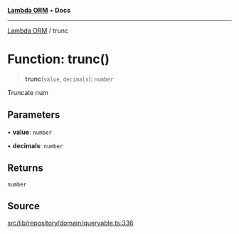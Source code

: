 [**Lambda ORM**](../README.md) • **Docs**

***

[Lambda ORM](../README.md) / trunc

# Function: trunc()

> **trunc**(`value`, `decimals`): `number`

Truncate num

## Parameters

• **value**: `number`

• **decimals**: `number`

## Returns

`number`

## Source

[src/lib/repository/domain/queryable.ts:336](https://github.com/lambda-orm/lambdaorm-base/blob/aa369ded9e7763a31678c0168646a8ee1291b500/src/lib/repository/domain/queryable.ts#L336)
